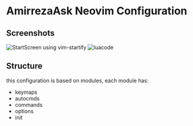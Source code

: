 # AmirrezaAsk Neovim Configuration


## Screenshots
![StartScreen using vim-startify]("https://github.com/amirrezaask/dotfiles/tree/master/nvim/screenshots/start.png")
![luacode]("https://github.com/amirrezaask/dotfiles/tree/master/nvim/screenshots/luacode.png")

## Structure
this configuration is based on modules, each module has:

- keymaps
- autocmds
- commands
- options
- init
